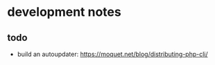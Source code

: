 # development notes

## todo
- build an autoupdater: https://moquet.net/blog/distributing-php-cli/


